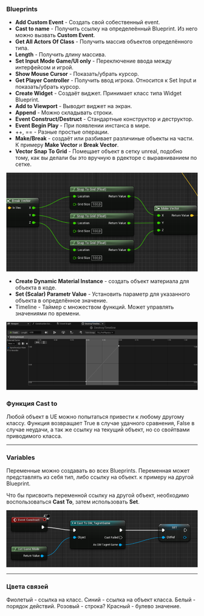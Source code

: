 ### Blueprints

- **Add Custom Event** - Создать свой собественный event.
- **Cast to name** - Получить ссылку на определеённый Blueprint. Из него можно вызвать **Custom Event**.
- **Get All Actors Of Class** - Получить массив объектов определённого типа.
- **Length** - Получить длину массива.
- **Set Input Mode Game/UI only** - Переключение ввода между интерфейсом и игрой.
- **Show Mouse Cursor** - Показать/убрать курсор.
- **Get Player Controller** - Получить ввод игрока. Относится к Set Input и показать/убрать курсор.
- **Create Widget** - Создаёт виджет. Принимает класс типа Widget Blueprint.
- **Add to Viewport** - Выводит виджет на экран.
- **Append** - Можно складывать строки.
- **Event Construct/Destruct** - Стандартные конструктор и деструктор.
- **Event Begin Play** - При появлении инстанса в мире.
- ++, == - Разные простые операции.
- **Make/Break** - создаёт или разбивает различиные объекты на части. К примеру **Make Vector** и **Break Vector**.
- **Vector Snap To Grid** - Помещает объект в сетку unreal, подобно тому, как вы делали бы это вручную в рдекторе с выравниванием по сетке.

![](Files/Images/Pasted%20image%2020221208125515.png)

- **Create Dynamic Material Instance** - создать объект материала для объекта в коде.
- **Set (Scalar) Parametr Value** - Установить параметр для указанного объекта в определённое значение.
- Timeline - Таймер с множеством функций. Может управлять значениями по времени.

![](Files/Images/Pasted%20image%2020221208153412.png)


### Функция Cast to

Любой объект в UE можно попытаться привести к любому другому классу.
Функция возвращает True в случае удачного сравнения, False в случае неудачи, а так же ссылку на текущий объект, но со свойтвами приводимого класса.

----

### Variables

Переменные можно создавать во всех Blueprints. Переменная может представлять из себя тип, либо ссылку на объект. к примеру на другой Blueprint. 

Что бы присвоить переменной ссылку на другой объект, необходимо воспользоваться **Cast To**, затем использовать **Set**.

![](Files/Images/Pasted%20image%2020221206215204.png)

---

### Цвета связей

Фиолетый - ссылка на класс.
Синий - ссылка на объект класса.
Белый - порядок действий.
Розовый - строка?
Красный - булево значение.